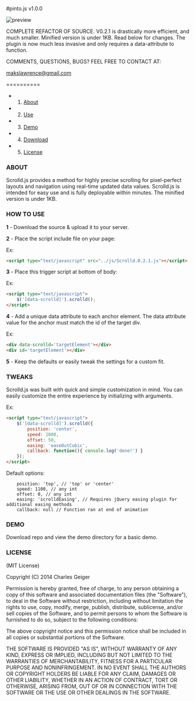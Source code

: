 #pinto.js v1.0.0

![preview](https://raw.github.com/alvarotrigo/multiScroll.js/master/examples/imgs/multiscroll.png)

COMPLETE REFACTOR OF SOURCE. V0.2.1 is drastically more efficient, and much smaller. Minified version is under 1KB. Read below for changes. The plugin is now much less invasive and only requires a data-attribute to function.

COMMENTS, QUESTIONS, BUGS? FEEL FREE TO CONTACT AT:

makslawrence@gmail.com

==========

* 1. [About](#about)
* 2. [Use](#how-to-use)
* 3. [Demo](#demo)
* 4. [Download](#download)
* 5. [License](#license)

### ABOUT

Scrolld.js provides a method for highly precise scrolling for pixel-perfect layouts and navigation using real-time updated data values.
Scrolld.js is intended for easy use and is fully deployable within minutes. The minified version is under 1KB.

### HOW TO USE

**1** - Download the source & upload it to your server.

**2** - Place the script include file on your page: 

Ex:
 ```html
 <script type="text/javascript" src="../js/Scrolld.0.2.1.js"></script>
 ```

**3** - Place this trigger script at bottom of body:

Ex:
```html
<script type="text/javascript">
	$('[data-scrolld]').scrolld();
</script>
```

**4** - Add a unique data attribute to each anchor element. The data attribute value for the anchor must match the id of the target div.

Ex:
```html
<div data-scrolld='targetElement'></div>
<div id='targetElement'></div>
```

**5** - Keep the defaults or easily tweak the settings for a custom fit.

### TWEAKS

Scrolld.js was built with quick and simple customization in mind. You can easily customize the entire experience by initializing with arguments. 

Ex:
```html
<script type="text/javascript">
	$('[data-scrolld]').scrolld({
        position: 'center',
        speed: 2000,
        offset: 50,
        easing: 'easeOutCubic',
        callback: function(){ console.log('done!') }
	});
</script>
```

Default options:

```
    position: 'top', // 'top' or 'center'
    speed: 1100, // any int
    offset: 0, // any int
    easing: 'scrolldEasing', // Requires jQuery easing plugin for additional easing methods
    callback: null // Function ran at end of animation
```

### DEMO

Download repo and view the demo directory for a basic demo.


### LICENSE

(MIT License)

Copyright (C) 2014 Charles Geiger

Permission is hereby granted, free of charge, to any person obtaining a copy of this software and associated documentation files (the "Software"), to deal in the Software without restriction, including without limitation the rights to use, copy, modify, merge, publish, distribute, sublicense, and/or sell copies of the Software, and to permit persons to whom the Software is furnished to do so, subject to the following conditions:

The above copyright notice and this permission notice shall be included in all copies or substantial portions of the Software.

THE SOFTWARE IS PROVIDED "AS IS", WITHOUT WARRANTY OF ANY KIND, EXPRESS OR IMPLIED, INCLUDING BUT NOT LIMITED TO THE WARRANTIES OF MERCHANTABILITY, FITNESS FOR A PARTICULAR PURPOSE AND NONINFRINGEMENT. IN NO EVENT SHALL THE AUTHORS OR COPYRIGHT HOLDERS BE LIABLE FOR ANY CLAIM, DAMAGES OR OTHER LIABILITY, WHETHER IN AN ACTION OF CONTRACT, TORT OR OTHERWISE, ARISING FROM, OUT OF OR IN CONNECTION WITH THE SOFTWARE OR THE USE OR OTHER DEALINGS IN THE SOFTWARE.
